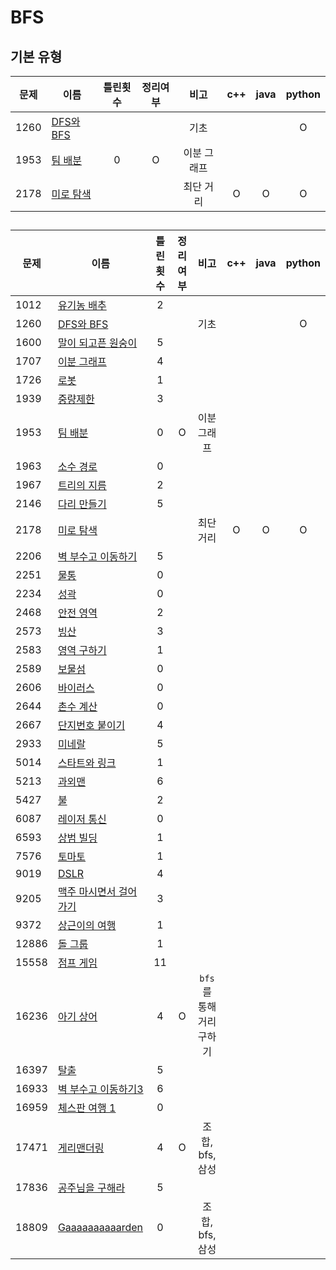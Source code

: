 # BFS

## 기본 유형
| 문제   | 이름                | 틀린횟수  | 정리여부  |   비고   |  c++  | java  | python |
| ---- | ----------------- | :---: | :---: | :----: | :---: | :---: | :----: |
| 1260 | [DFS와 BFS](1260/) |       |       |   기초   |       |       |   O    |
| 1953 | [팀 배분](1953/)     |   0   |   O   | 이분 그래프 |       |       |        |
| 2178 | [미로 탐색](2178/)    |       |       | 최단 거리  |   O   |   O   |   O    |

## 
| 문제    | 이름                        | 틀린횟수  | 정리여부  |       비고        |  c++  | java  | python |
| ----- | ------------------------- | :---: | :---: | :-------------: | :---: | :---: | :----: |
| 1012  | [유기농 배추](1012)            |   2   |       |                 |
| 1260  | [DFS와 BFS](1260/)         |       |       |       기초        |       |       |   O    |
| 1600  | [말이 되고픈 원숭이](1600/)       |   5   |       |
| 1707  | [이분 그래프](1707/)           |   4   |       |
| 1726  | [로봇](1726/)               |   1   |       |
| 1939  | [중량제한](1939/)             |   3   |       |
| 1953  | [팀 배분](1953/)             |   0   |   O   |     이분 그래프      |       |       |        |
| 1963  | [소수 경로](1963/)            |   0   |       |
| 1967  | [트리의 지름](1967/)           |   2   |       |
| 2146  | [다리 만들기](2146/)           |   5   |       |
| 2178  | [미로 탐색](2178/)            |       |       |      최단 거리      |   O   |   O   |   O    |
| 2206  | [벽 부수고 이동하기](2206/)       |   5   |       |
| 2251  | [물통](2251/)               |   0   |       |
| 2234  | [성곽](2234/2234)           |   0   |       |
| 2468  | [안전 영역](2468/)            |   2   |       |
| 2573  | [빙산](2573/2573)           |   3   |       |
| 2583  | [영역 구하기](2583/)           |   1   |       |
| 2589  | [보물섬](2589/)              |   0   |       |
| 2606  | [바이러스](2606/)             |   0   |       |
| 2644  | [촌수 계산](2644/)            |   0   |       |
| 2667  | [단지번호 붙이기](2667/)         |   4   |       |
| 2933  | [미네랄](2933/)              |   5   |       |
| 5014  | [스타트와 링크](5014/)          |   1   |       |
| 5213  | [과외맨](5213/)              |   6   |       |
| 5427  | [불](5427/)                |   2   |       |
| 6087  | [레이저 통신](6087/)           |   0   |       |
| 6593  | [상범 빌딩](6593/)            |   1   |       |
| 7576  | [토마토](7576/)              |   1   |       |
| 9019  | [DSLR](9019/)             |   4   |       |
| 9205  | [맥주 마시면서 걸어가기](9205/)     |   3   |       |
| 9372  | [상근이의 여행](9372/)          |   1   |       |
| 12886 | [돌 그룹](12886/)            |   1   |       |
| 15558 | [점프 게임](15558/)           |  11   |       |                 |
| 16236 | [아기 상어](16236/)           |   4   |   O   | `bfs`를 통해 거리구하기 |
| 16397 | [탈출](16397/)              |   5   |       |
| 16933 | [벽 부수고 이동하기3](16933/)     |   6   |       |
| 16959 | [체스판 여행 1](16959/)        |   0   |       |                 |
| 17471 | [게리맨더링](17471/)           |   4   |   O   |   조합, bfs, 삼성   |
| 17836 | [공주님을 구해라](17836/)        |   5   |
| 18809 | [Gaaaaaaaaaarden](18809/) |   0   |       |   조합, bfs, 삼성   |